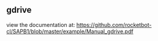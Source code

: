 ## gdrive

 view the documentation at: https://github.com/rocketbot-cl/SAPB1/blob/master/example/Manual_gdrive.pdf